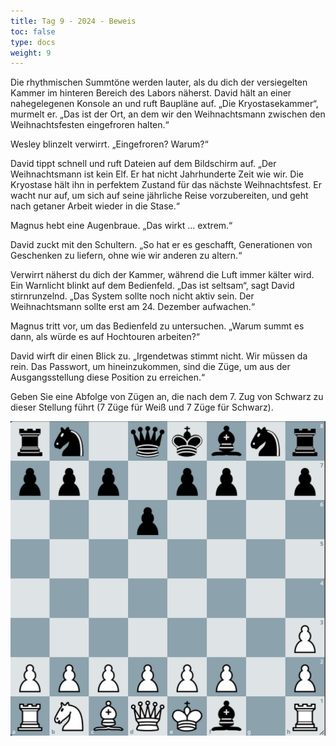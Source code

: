 ```yaml
---
title: Tag 9 - 2024 - Beweis 
toc: false
type: docs
weight: 9
---
```


Die rhythmischen Summtöne werden lauter, als du dich der versiegelten Kammer im hinteren Bereich des Labors näherst. David hält an einer nahegelegenen Konsole an und ruft Baupläne auf. „Die Kryostasekammer“, murmelt er. „Das ist der Ort, an dem wir den Weihnachtsmann zwischen den Weihnachtsfesten eingefroren halten.“

Wesley blinzelt verwirrt. „Eingefroren? Warum?“

David tippt schnell und ruft Dateien auf dem Bildschirm auf. „Der Weihnachtsmann ist kein Elf. Er hat nicht Jahrhunderte Zeit wie wir. Die Kryostase hält ihn in perfektem Zustand für das nächste Weihnachtsfest. Er wacht nur auf, um sich auf seine jährliche Reise vorzubereiten, und geht nach getaner Arbeit wieder in die Stase.“

Magnus hebt eine Augenbraue. „Das wirkt ... extrem.“

David zuckt mit den Schultern. „So hat er es geschafft, Generationen von Geschenken zu liefern, ohne wie wir anderen zu altern.“

Verwirrt näherst du dich der Kammer, während die Luft immer kälter wird. Ein Warnlicht blinkt auf dem Bedienfeld. „Das ist seltsam“, sagt David stirnrunzelnd. „Das System sollte noch nicht aktiv sein. Der Weihnachtsmann sollte erst am 24. Dezember aufwachen.“

Magnus tritt vor, um das Bedienfeld zu untersuchen. „Warum summt es dann, als würde es auf Hochtouren arbeiten?“

David wirft dir einen Blick zu. „Irgendetwas stimmt nicht. Wir müssen da rein. Das Passwort, um hineinzukommen, sind die Züge, um aus der Ausgangsstellung diese Position zu erreichen.“

Geben Sie eine Abfolge von Zügen an, die nach dem 7. Zug von Schwarz zu dieser Stellung führt (7 Züge für Weiß und 7 Züge für Schwarz). 


![Stellung Tag 9](/2024/day9.jpg "rn1qkbnr/ppp1pp1p/3p4/8/8/7P/PPPPPP1P/RNBQKb1R w KQkq - 0 1")


